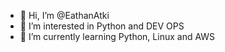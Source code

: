 - 👋 Hi, I’m @EathanAtki
- 👀 I’m interested in Python and DEV OPS
- 🌱 I’m currently learning Python, Linux and AWS

<!---
EathanAtki/EathanAtki is a ✨ special ✨ repository because its `README.md` (this file) appears on your GitHub profile.
You can click the Preview link to take a look at your changes.
--->
